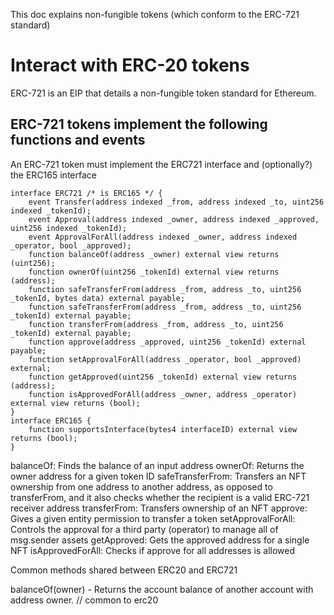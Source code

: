 This doc explains non-fungible tokens (which conform to the ERC-721 standard)

# Interact with ERC-20 tokens
ERC-721​ is an EIP that details a non-fungible token standard for Ethereum.

## ERC-721 tokens implement the following functions and events

An ERC-721 token must implement the ERC721 interface and (optionally?) the ERC165 interface

```
interface ERC721 /* is ERC165 */ { 
    event Transfer(address indexed _from, address indexed _to, uint256 indexed _tokenId); 
    event Approval(address indexed _owner, address indexed _approved, uint256 indexed _tokenId); 
    event ApprovalForAll(address indexed _owner, address indexed _operator, bool _approved); 
    function balanceOf(address _owner) external view returns (uint256); 
    function ownerOf(uint256 _tokenId) external view returns (address); 
    function safeTransferFrom(address _from, address _to, uint256 _tokenId, bytes data) external payable; 
    function safeTransferFrom(address _from, address _to, uint256 _tokenId) external payable; 
    function transferFrom(address _from, address _to, uint256 _tokenId) external payable; 
    function approve(address _approved, uint256 _tokenId) external payable; 
    function setApprovalForAll(address _operator, bool _approved) external; 
    function getApproved(uint256 _tokenId) external view returns (address); 
    function isApprovedForAll(address _owner, address _operator) external view returns (bool); 
} 
interface ERC165 { 
    function supportsInterface(bytes4 interfaceID) external view returns (bool); 
} 
```

balanceOf: Finds the balance of an input address
ownerOf: Returns the owner address for a given token ID
safeTransferFrom: Transfers an NFT ownership from one address to another address, as opposed to transferFrom, and it also checks whether the recipient is a valid ERC-721 receiver address
transferFrom: Transfers ownership of an NFT
approve: Gives a given entity permission to transfer a token
setApprovalForAll: Controls the approval for a third party (operator) to manage all of msg.sender assets
getApproved: Gets the approved address for a single NFT
isApprovedForAll: Checks if approve for all addresses is allowed

Common methods shared between ERC20 and ERC721

balanceOf(owner) - Returns the account balance of another account with address owner. // common to erc20